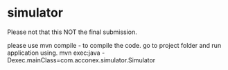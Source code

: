 # simulator
 Please not that this NOT the final submission.
 
 please use 
 mvn compile - to compile the code.
 go to project  folder and run application using. 
 mvn exec:java -Dexec.mainClass=com.acconex.simulator.Simulator
 
